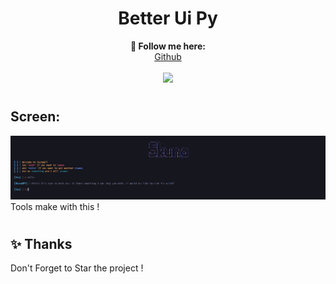 <h1 align="center">Better Ui Py</h1>

<p align="center">
  <b>🖤 Follow me here:</b><br>
  <a href="https://github.com/lutherantz">Github</a>
  <br>
  <br>
  <img src="https://i.pinimg.com/564x/02/07/52/020752b6ee136d98acb542c54bd083f7.jpg">
</p>

#

## Screen:

![Screen](./preview.png)
Tools make with this !

#

## ✨ Thanks

Don't Forget to Star the project !
